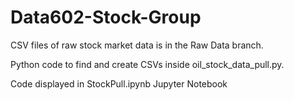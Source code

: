 # Data602-Stock-Group
CSV files of raw stock market data is in the Raw Data branch.

Python code to find and create CSVs inside oil_stock_data_pull.py.

Code displayed in StockPull.ipynb Jupyter Notebook
